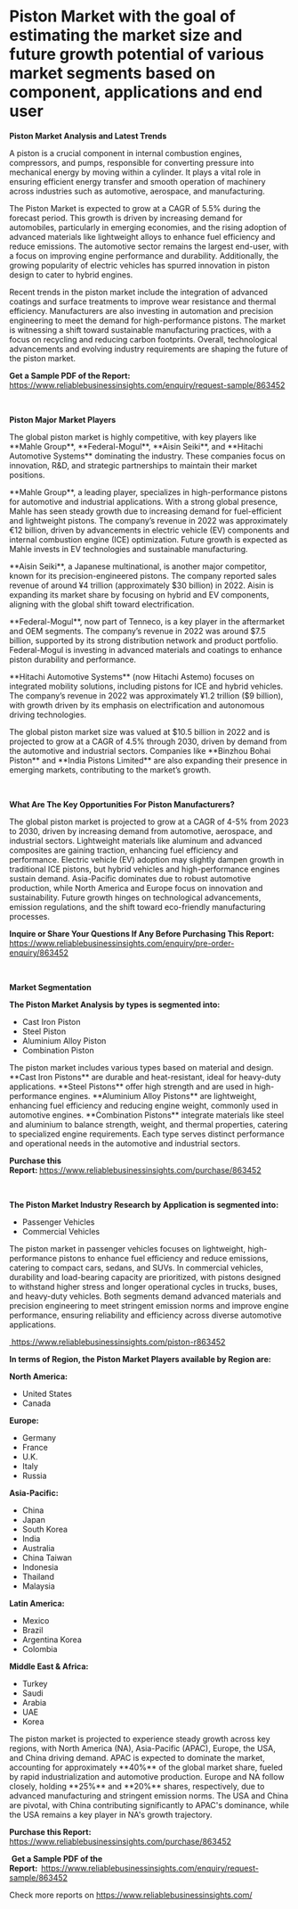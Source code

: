 <p><h1>Piston Market with the goal of estimating the market size and future growth potential of various market segments based on component, applications and end user</h1></p><p><strong>Piston Market Analysis and Latest Trends</strong></p>
<p><p>A piston is a crucial component in internal combustion engines, compressors, and pumps, responsible for converting pressure into mechanical energy by moving within a cylinder. It plays a vital role in ensuring efficient energy transfer and smooth operation of machinery across industries such as automotive, aerospace, and manufacturing.</p><p>The Piston Market is expected to grow at a CAGR of 5.5% during the forecast period. This growth is driven by increasing demand for automobiles, particularly in emerging economies, and the rising adoption of advanced materials like lightweight alloys to enhance fuel efficiency and reduce emissions. The automotive sector remains the largest end-user, with a focus on improving engine performance and durability. Additionally, the growing popularity of electric vehicles has spurred innovation in piston design to cater to hybrid engines.</p><p>Recent trends in the piston market include the integration of advanced coatings and surface treatments to improve wear resistance and thermal efficiency. Manufacturers are also investing in automation and precision engineering to meet the demand for high-performance pistons. The market is witnessing a shift toward sustainable manufacturing practices, with a focus on recycling and reducing carbon footprints. Overall, technological advancements and evolving industry requirements are shaping the future of the piston market.</p></p>
<p><strong>Get a Sample PDF of the Report:&nbsp;</strong> <a href="https://www.reliablebusinessinsights.com/enquiry/request-sample/863452?utm_campaign=96&utm_medium=2&utm_source=Github&utm_content=ia&utm_term=22012025&utm_id=piston">https://www.reliablebusinessinsights.com/enquiry/request-sample/863452</a></p>
<p>&nbsp;</p>
<p><strong>Piston Major Market Players</strong></p>
<p><p>The global piston market is highly competitive, with key players like **Mahle Group**, **Federal-Mogul**, **Aisin Seiki**, and **Hitachi Automotive Systems** dominating the industry. These companies focus on innovation, R&D, and strategic partnerships to maintain their market positions.</p><p>**Mahle Group**, a leading player, specializes in high-performance pistons for automotive and industrial applications. With a strong global presence, Mahle has seen steady growth due to increasing demand for fuel-efficient and lightweight pistons. The company’s revenue in 2022 was approximately €12 billion, driven by advancements in electric vehicle (EV) components and internal combustion engine (ICE) optimization. Future growth is expected as Mahle invests in EV technologies and sustainable manufacturing.</p><p>**Aisin Seiki**, a Japanese multinational, is another major competitor, known for its precision-engineered pistons. The company reported sales revenue of around ¥4 trillion (approximately $30 billion) in 2022. Aisin is expanding its market share by focusing on hybrid and EV components, aligning with the global shift toward electrification.</p><p>**Federal-Mogul**, now part of Tenneco, is a key player in the aftermarket and OEM segments. The company’s revenue in 2022 was around $7.5 billion, supported by its strong distribution network and product portfolio. Federal-Mogul is investing in advanced materials and coatings to enhance piston durability and performance.</p><p>**Hitachi Automotive Systems** (now Hitachi Astemo) focuses on integrated mobility solutions, including pistons for ICE and hybrid vehicles. The company’s revenue in 2022 was approximately ¥1.2 trillion ($9 billion), with growth driven by its emphasis on electrification and autonomous driving technologies.</p><p>The global piston market size was valued at $10.5 billion in 2022 and is projected to grow at a CAGR of 4.5% through 2030, driven by demand from the automotive and industrial sectors. Companies like **Binzhou Bohai Piston** and **India Pistons Limited** are also expanding their presence in emerging markets, contributing to the market’s growth.</p></p>
<p>&nbsp;</p>
<p><strong>What Are The Key Opportunities For Piston Manufacturers?</strong></p>
<p><p>The global piston market is projected to grow at a CAGR of 4-5% from 2023 to 2030, driven by increasing demand from automotive, aerospace, and industrial sectors. Lightweight materials like aluminum and advanced composites are gaining traction, enhancing fuel efficiency and performance. Electric vehicle (EV) adoption may slightly dampen growth in traditional ICE pistons, but hybrid vehicles and high-performance engines sustain demand. Asia-Pacific dominates due to robust automotive production, while North America and Europe focus on innovation and sustainability. Future growth hinges on technological advancements, emission regulations, and the shift toward eco-friendly manufacturing processes.</p></p>
<p><strong>Inquire or Share Your Questions If Any Before Purchasing This Report:</strong> <a href="https://www.reliablebusinessinsights.com/enquiry/pre-order-enquiry/863452?utm_campaign=96&utm_medium=2&utm_source=Github&utm_content=ia&utm_term=22012025&utm_id=piston">https://www.reliablebusinessinsights.com/enquiry/pre-order-enquiry/863452</a></p>
<p>&nbsp;</p>
<p><strong>Market Segmentation</strong></p>
<p><strong>The Piston Market Analysis by types is segmented into:</strong></p>
<p><ul><li>Cast Iron Piston</li><li>Steel Piston</li><li>Aluminium Alloy Piston</li><li>Combination Piston</li></ul></p>
<p><p>The piston market includes various types based on material and design. **Cast Iron Pistons** are durable and heat-resistant, ideal for heavy-duty applications. **Steel Pistons** offer high strength and are used in high-performance engines. **Aluminium Alloy Pistons** are lightweight, enhancing fuel efficiency and reducing engine weight, commonly used in automotive engines. **Combination Pistons** integrate materials like steel and aluminium to balance strength, weight, and thermal properties, catering to specialized engine requirements. Each type serves distinct performance and operational needs in the automotive and industrial sectors.</p></p>
<p><strong>Purchase this Report:&nbsp;</strong><a href="https://www.reliablebusinessinsights.com/purchase/863452?utm_campaign=96&utm_medium=2&utm_source=Github&utm_content=ia&utm_term=22012025&utm_id=piston">https://www.reliablebusinessinsights.com/purchase/863452</a></p>
<p>&nbsp;</p>
<p><strong>The Piston Market Industry Research by Application is segmented into:</strong></p>
<p><ul><li>Passenger Vehicles</li><li>Commercial Vehicles</li></ul></p>
<p><p>The piston market in passenger vehicles focuses on lightweight, high-performance pistons to enhance fuel efficiency and reduce emissions, catering to compact cars, sedans, and SUVs. In commercial vehicles, durability and load-bearing capacity are prioritized, with pistons designed to withstand higher stress and longer operational cycles in trucks, buses, and heavy-duty vehicles. Both segments demand advanced materials and precision engineering to meet stringent emission norms and improve engine performance, ensuring reliability and efficiency across diverse automotive applications.</p></p>
<p><a href="https://www.reliablebusinessinsights.com/piston-r863452?utm_campaign=96&utm_medium=2&utm_source=Github&utm_content=ia&utm_term=22012025&utm_id=piston">&nbsp;https://www.reliablebusinessinsights.com/piston-r863452</a></p>
<p><strong>In terms of Region, the Piston Market Players available by Region are:</strong></p>
<p>
    <p> <strong> North America: </strong>
        <ul>
            <li>United States</li>
            <li>Canada</li>
        </ul>
        </p> 
    <p> <strong> Europe: </strong>
        <ul>
            <li>Germany</li>
            <li>France</li>
            <li>U.K.</li>
            <li>Italy</li>
            <li>Russia</li>
        </ul>
        </p> 
    <p> <strong> Asia-Pacific: </strong>
        <ul>
            <li>China</li>
            <li>Japan</li>
            <li>South Korea</li>
            <li>India</li>
            <li>Australia</li>
            <li>China Taiwan</li>
            <li>Indonesia</li>
            <li>Thailand</li>
            <li>Malaysia</li>
        </ul>
        </p> 
    <p> <strong> Latin America: </strong>
        <ul>
            <li>Mexico</li>
            <li>Brazil</li>
            <li>Argentina Korea</li>
            <li>Colombia</li>
        </ul>
        </p> 
    <p> <strong> Middle East & Africa: </strong>
        <ul>
            <li>Turkey</li>
            <li>Saudi</li>
            <li>Arabia</li>
            <li>UAE</li>
            <li>Korea</li>
        </ul>
    </p>
    </p>
<p><p>The piston market is projected to experience steady growth across key regions, with North America (NA), Asia-Pacific (APAC), Europe, the USA, and China driving demand. APAC is expected to dominate the market, accounting for approximately **40%** of the global market share, fueled by rapid industrialization and automotive production. Europe and NA follow closely, holding **25%** and **20%** shares, respectively, due to advanced manufacturing and stringent emission norms. The USA and China are pivotal, with China contributing significantly to APAC's dominance, while the USA remains a key player in NA's growth trajectory.</p></p>
<p><strong>Purchase this Report: </strong><a href="https://www.reliablebusinessinsights.com/purchase/863452?utm_campaign=96&utm_medium=2&utm_source=Github&utm_content=ia&utm_term=22012025&utm_id=piston">https://www.reliablebusinessinsights.com/purchase/863452</a></p>
<p>&nbsp;<strong>Get a Sample PDF of the Report:&nbsp;&nbsp;</strong><a href="https://www.reliablebusinessinsights.com/enquiry/request-sample/863452?utm_campaign=96&utm_medium=2&utm_source=Github&utm_content=ia&utm_term=22012025&utm_id=piston">https://www.reliablebusinessinsights.com/enquiry/request-sample/863452</a></p>
<p><strong></strong></p>
<p>Check more reports on <a href="https://www.reliablebusinessinsights.com/?utm_campaign=96&utm_medium=2&utm_source=Github&utm_content=ia&utm_term=22012025&utm_id=piston">https://www.reliablebusinessinsights.com/</a></p>